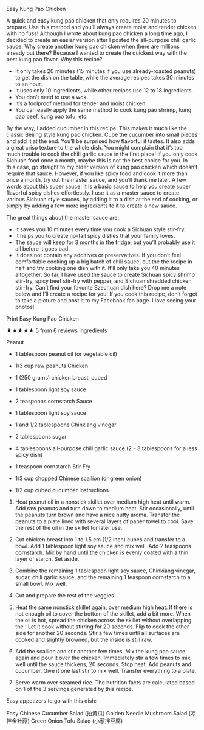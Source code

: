 
Easy Kung Pao Chicken


A quick and easy kung pao chicken that only requires 20 minutes to prepare. Use this method and you’ll always create moist and tender chicken with no fuss!
Although I wrote about kung pao chicken a long time ago, I decided to create an easier version after I posted the all-purpose chili garlic sauce.
Why create another kung pao chicken when there are millions already out there? Because I wanted to create the quickest way with the best kung pao flavor.
Why this recipe?

* It only takes 20 minutes (15 minutes if you use already-roasted peanuts) to get the dish on the table, while the average recipes takes 30 minutes to an hour.
* It uses only 10 ingredients, while other recipes use 12 to 18 ingredients.
* You don’t need to use a wok.
* It’s a foolproof method for tender and moist chicken.
* You can easily apply the same method to cook kung pao shrimp, kung pao beef, kung pao tofu, etc.

By the way, I added cucumber in this recipe. This makes it much like the classic Beijing style kung pao chicken. Cube the cucumber into small pieces and add it at the end. You’ll be surprised how flavorful it tastes. It also adds a great crisp texture to the whole dish.
You might complain that it’s too much trouble to cook the chili garlic sauce in the first place! If you only cook Sichuan food once a month, maybe this is not the best choice for you. In this case, go straight to my older version of kung pao chicken which doesn’t require that sauce.
However, if you like spicy food and cook it more than once a month, try out the master sauce, and you’ll thank me later.
A few words about this super sauce. It is a basic sauce to help you create super flavorful spicy dishes effortlessly. I use it as a master sauce to create various Sichuan style sauces, by adding it to a dish at the end of cooking, or simply by adding a few more ingredients to it to create a new sauce.

The great things about the master sauce are:
* It saves you 10 minutes every time you cook a Sichuan style stir-fry.
* It helps you to create no-fail spicy dishes that your family loves.
* The sauce will keep for 3 months in the fridge, but you’ll probably use it all before it goes bad.
* It does not contain any additives or preservatives.
If you don’t feel comfortable cooking up a big batch of chili sauce, cut the the recipe in half and try cooking one dish with it. It’ll only take you 40 minutes altogether.
So far, I have used the sauce to create Sichuan spicy shrimp stir-fry, spicy beef stir-fry with pepper, and Sichuan shredded chicken stir-fry.
Can’t find your favorite Szechuan dish here? Drop me a note below and I’ll create a recipe for you!
If you cook this recipe, don’t forget to take a picture and post it to my Facebook fan page. I love seeing your photos!

Print
Easy Kung Pao Chicken

★★★★★ 5 from 6 reviews
Ingredients

Peanut

* 1 tablespoon peanut oil (or vegetable oil)
* 1/3 cup raw peanuts
Chicken

* 1 (250 grams) chicken breast, cubed
* 1 tablespoon light soy sauce
* 2 teaspoons cornstarch
Sauce

* 1 tablespoon light soy sauce
* 1 and 1/2 tablespoons Chinkiang vinegar
* 2 tablespoons sugar
* 4 tablespoons all-purpose chili garlic sauce (2 – 3 tablespoons for a less spicy dish)
* 1 teaspoon cornstarch
Stir Fry

* 1/3 cup chopped Chinese scallion (or green onion)
* 1/2 cup cubed cucumber
Instructions

1. Heat peanut oil in a nonstick skillet over medium high heat until warm. Add raw peanuts and turn down to medium heat. Stir occasionally, until the peanuts turn brown and have a nice nutty aroma. Transfer the peanuts to a plate lined with several layers of paper towel to cool. Save the rest of the oil in the skillet for later use.
 
2. Cut chicken breast into 1 to 1.5 cm (1/2 inch) cubes and transfer to a bowl. Add 1 tablespoon light soy sauce and mix well. Add 2 teaspoons cornstarch. Mix by hand until the chicken is evenly coated with a thin layer of starch. Set aside.
 
3. Combine the remaining 1 tablespoon light soy sauce, Chinkiang vinegar, sugar, chili garlic sauce, and the remaining 1 teaspoon cornstarch to a small bowl. Mix well.
4. Cut and prepare the rest of the veggies.
 
5. Heat the same nonstick skillet again, over medium high heat. If there is not enough oil to cover the bottom of the skillet, add a bit more. When the oil is hot, spread the chicken across the skillet without overlapping the . Let it cook without stirring for 20 seconds. Flip to cook the other side for another 20 seconds. Stir a few times until all surfaces are cooked and slightly browned, but the inside is still raw.
 
6. Add the scallion and stir another few times. Mix the kung pao sauce again and pour it over the chicken. Immediately stir a few times to mix well until the sauce thickens, 20 seconds. Stop heat. Add peanuts and cucumber. Give it one last stir to mix well. Transfer everything to a plate.
   
7. Serve warm over steamed rice.
The nutrition facts are calculated based on 1 of the 3 servings generated by this recipe.

Easy appetizers to go with this dish:

Easy Chinese Cucumber Salad (拍黄瓜)
Golden Needle Mushroom Salad (凉拌金针菇)
Green Onion Tofu Salad (小葱拌豆腐)
